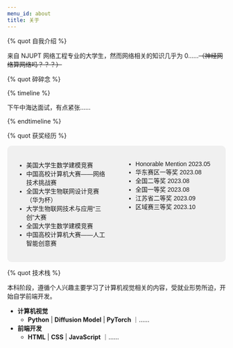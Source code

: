 ```yaml
---
menu_id: about
title: 关于
---
```


{% quot 自我介绍 %}

来自 NJUPT 网络工程专业的大学生，然而网络相关的知识几乎为 0……~~（神经网络算网络吗？？？）~~



{% quot 碎碎念 %}

{% timeline %}
<!-- node 2024 年 5 月 9 日 -->
下午中海达面试，有点紧张……

{% endtimeline %}



{% quot 获奖经历 %}

<div style="display: flex; justify-content: space-between; background-color: #f0f0f0; border-radius: 10px; padding: 20px; font-family: Arial, sans-serif;">

<div style="flex: 1; padding-right: 20px;">
    <ul>
        <li>美国大学生数学建模竞赛</li>
        <li>中国高校计算机大赛——网络技术挑战赛</li>
        <li>全国大学生物联网设计竞赛（华为杯）</li>
        <li>大学生物联网技术与应用“三创”大赛</li>
        <li>全国大学生数学建模竞赛</li>
        <li>中国高校计算机大赛——人工智能创意赛</li>
    </ul>
</div>

<div style="flex: 1; padding-left: 20px;">
    <ul>
        <li>Honorable Mention 2023.05</li>
        <li>华东赛区一等奖 2023.08</li>
        <li>全国二等奖 2023.08</li>
        <li>全国一等奖 2023.08</li>
        <li>江苏省二等奖 2023.09</li>
        <li>区域赛三等奖 2023.10</li>
    </ul>
</div>

</div>



{% quot 技术栈 %}

本科阶段，遵循个人兴趣主要学习了计算机视觉相关的内容，受就业形势所迫，开始自学前端开发。

* **计算机视觉**
  * **Python** | **Diffusion Model** | **PyTorch** ｜……
* **前端开发**
  * **HTML** | **CSS** | **JavaScript** ｜……
